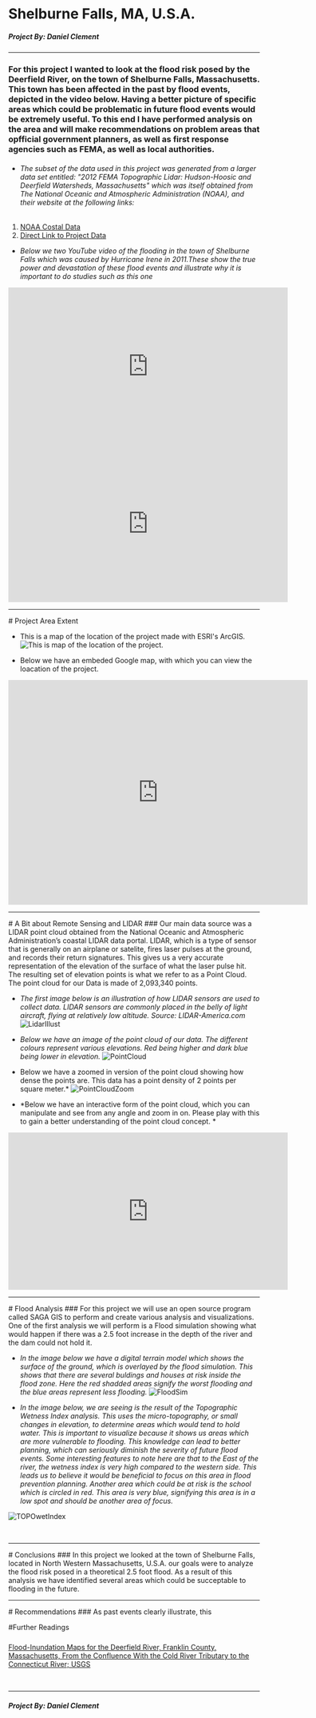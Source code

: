 # Shelburne Falls, MA, U.S.A.
##### **Project By: Daniel Clement**

<hr>

### For this project I wanted to look at the flood risk posed by the Deerfield River, on the town of Shelburne Falls, Massachusetts. This town has been affected in the past by flood events, depicted in the video below. Having a better picture of specific areas which could be problematic in future flood events would be extremely useful. To this end I have performed analysis on the area and will make recommendations on problem areas that opfficial government planners, as well as first response agencies such as FEMA, as well as local authorities.
* ###### The subset of the data used in this project was generated from a larger data set entitled: "2012 FEMA Topographic Lidar: Hudson-Hoosic and Deerfield Watersheds, Massachusetts" which was itself obtained from The National Oceanic and Atmospheric Administration (NOAA), and their website at the following links:
 1. [NOAA Costal Data](https://coast.noaa.gov/dataviewer/#/)
 2. [Direct Link to Project Data](https://coast.noaa.gov/dataviewer/#/lidar/search/-8098894.886584386,5250798.662221772,-8095932.951738335,5254343.429408497)

- *Below we two YouTube video of the flooding in the town of Shelburne Falls which was caused by Hurricane Irene in 2011.These show the true power and devastation of these flood events and illustrate why it is important to do studies such as this one*

<iframe width="560" height="315" src="https://www.youtube.com/embed/-YuQWLGA870" frameborder="0" allowfullscreen="allowfullscreen"></iframe>

<br>

<iframe width="560" height="315" src="https://www.youtube.com/embed/p47txwmuwCY" frameborder="0" allowfullscreen="allowfullscreen"></iframe>


<br>
<hr>
# Project Area Extent

- This is a map of the location of the project made with ESRI's ArcGIS. 
![This is map of the location of the project.](insetmap.png)

- Below we have an embeded Google map, with which you can view the loacation of the project.
<iframe src="https://www.google.com/maps/embed?pb=!1m18!1m12!1m3!1d34450.709801822435!2d-72.73809975498386!3d42.60377159477566!2m3!1f0!2f0!3f0!3m2!1i1024!2i768!4f13.1!3m3!1m2!1s0x89e0d7bfd0c8bfb5%3A0xbf75623f5b5a9f70!2sShelburne+Falls%2C+MA+01370!5e1!3m2!1sen!2sus!4v1487430057538" width="600" height="450" frameborder="0" style="border:0" allowfullscreen></iframe>


<br>
<hr>
# A Bit about Remote Sensing and LIDAR
### Our main data source was a LIDAR point cloud obtained from the National Oceanic and Atmospheric Administration’s coastal LIDAR data portal. LIDAR, which is a type of sensor that is generally on an airplane or satelite, fires laser pulses at the ground, and records their return signatures. This gives us a very accurate representation of the elevation of the surface of what the laser pulse hit. The resulting set of elevation points is what we refer to as a Point Cloud. The point cloud for our Data is made of 2,093,340 points. 

- *The first image below is an illustration of how LIDAR sensors are used to collect data. LIDAR sensors are commonly placed in the belly of light aircraft, flying at relatively low altitude.  Source: LIDAR-America.com*
![LidarIllust](LIDAR.jpg)


- *Below we have an image of the point cloud of our data. The different colours represent various elevations. Red being higher and dark blue being lower in elevation.*
![PointCloud](Point_Cloud_1.JPG)


- Below we have a zoomed in version of the point cloud showing how dense the points are. This data has a point density of 2 points per square meter.*
![PointCloudZoom](Point_Cloud_zoom.JPG)


- *Below we have an interactive form of the point cloud, which you can manipulate and see from any angle and zoom in on. Please play with this to gain a better understanding of the point cloud concept. *
<iframe width="560" height="315" src="https://dl.dropboxusercontent.com/u/106681985/Daniel_Clement_Site/portal.html" frameborder="0" allowfullscreen="allowfullscreen"></iframe>


<br>
<hr>
# Flood Analysis
### For this project we will use an open source program called SAGA GIS to perform and create various analysis and visualizations. One of the first analysis we will perform is a Flood simulation showing what would happen if there was a 2.5 foot increase in the depth of the river and the dam could not hold it. 

- *In the image below we have a digital terrain model which shows the surface of the ground, which is overlayed by the flood simulation. This shows that there are several buldings and houses at risk inside the flood zone. Here the red shadded areas signify the worst flooding and the blue areas represent less flooding.*
 ![FloodSim](dem_hillshade_dam_flood.png)
 

- *In the image below, we are seeing is the result of the Topographic Wetness Index analysis. This uses the micro-topography, or small changes in elevation, to determine areas which would tend to hold water. This is important to visualize because it shows us areas which are more vulnerable to flooding. This knowledge can lead to better planning, which can seriously diminish the severity of future flood events. Some interesting features to note here are that to the East of the river, the wetness index is very high compared to the western side. This leads us to believe it would be beneficial to focus on this area in flood prevention planning. Another area which could be at risk is the school which is circled in red. This area is very blue, signifying this area is in a low spot and should be another area of focus.*

![TOPOwetIndex](Topographic_Wetness_Index.JPG)

<br>
<hr>
# Conclusions
### In this project we looked at the town of Shelburne Falls, located in North Western Massachusetts, U.S.A. our goals were to analyze the flood risk posed in a theoretical 2.5 foot flood. As a result of this analysis we have identified several areas which could be succeptable to flooding in the future.

<br>
<hr>
# Recommendations
### As past events clearly illustrate, this 


#Further Readings
### 
[Flood-Inundation Maps for the Deerfield River, Franklin
County, Massachusetts, From the Confluence With the
Cold River Tributary to the Connecticut River; USGS](https://pubs.usgs.gov/sir/2015/5104/sir20155104.pdf)

<br>
<hr>

##### **Project By: Daniel Clement**
